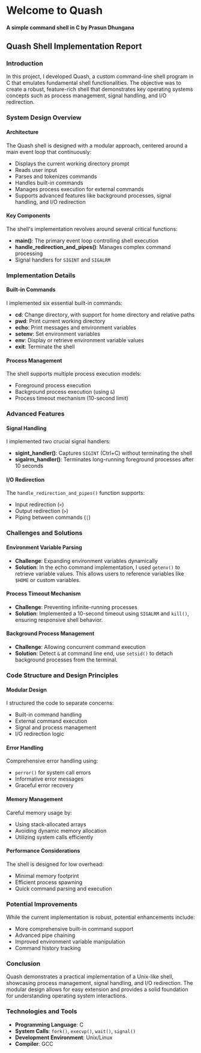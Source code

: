 # Welcome to Quash
#### A simple command shell in C by Prasun Dhungana

## Quash Shell Implementation Report

### Introduction
In this project, I developed Quash, a custom command-line shell program in C that emulates fundamental shell functionalities. The objective was to create a robust, feature-rich shell that demonstrates key operating systems concepts such as process management, signal handling, and I/O redirection.

### System Design Overview

#### Architecture
The Quash shell is designed with a modular approach, centered around a main event loop that continuously:

- Displays the current working directory prompt
- Reads user input
- Parses and tokenizes commands
- Handles built-in commands
- Manages process execution for external commands
- Supports advanced features like background processes, signal handling, and I/O redirection

#### Key Components
The shell's implementation revolves around several critical functions:

- **main()**: The primary event loop controlling shell execution
- **handle_redirection_and_pipes()**: Manages complex command processing
- Signal handlers for `SIGINT` and `SIGALRM`

### Implementation Details

#### Built-in Commands
I implemented six essential built-in commands:

- **cd**: Change directory, with support for home directory and relative paths
- **pwd**: Print current working directory
- **echo**: Print messages and environment variables
- **setenv**: Set environment variables
- **env**: Display or retrieve environment variable values
- **exit**: Terminate the shell

#### Process Management
The shell supports multiple process execution models:

- Foreground process execution
- Background process execution (using `&`)
- Process timeout mechanism (10-second limit)

### Advanced Features

#### Signal Handling
I implemented two crucial signal handlers:

- **sigint_handler()**: Captures `SIGINT` (Ctrl+C) without terminating the shell
- **sigalrm_handler()**: Terminates long-running foreground processes after 10 seconds

#### I/O Redirection
The `handle_redirection_and_pipes()` function supports:

- Input redirection (`<`)
- Output redirection (`>`)
- Piping between commands (`|`)

### Challenges and Solutions

#### Environment Variable Parsing
- **Challenge**: Expanding environment variables dynamically
- **Solution**: In the echo command implementation, I used `getenv()` to retrieve variable values. This allows users to reference variables like `$HOME` or custom variables.

#### Process Timeout Mechanism
- **Challenge**: Preventing infinite-running processes
- **Solution**: Implemented a 10-second timeout using `SIGALRM` and `kill()`, ensuring responsive shell behavior.

#### Background Process Management
- **Challenge**: Allowing concurrent command execution
- **Solution**: Detect `&` at command line end, use `setsid()` to detach background processes from the terminal.

### Code Structure and Design Principles

#### Modular Design
I structured the code to separate concerns:

- Built-in command handling
- External command execution
- Signal and process management
- I/O redirection logic

#### Error Handling
Comprehensive error handling using:

- `perror()` for system call errors
- Informative error messages
- Graceful error recovery

#### Memory Management
Careful memory usage by:

- Using stack-allocated arrays
- Avoiding dynamic memory allocation
- Utilizing system calls efficiently

#### Performance Considerations
The shell is designed for low overhead:

- Minimal memory footprint
- Efficient process spawning
- Quick command parsing and execution

### Potential Improvements
While the current implementation is robust, potential enhancements include:

- More comprehensive built-in command support
- Advanced pipe chaining
- Improved environment variable manipulation
- Command history tracking

### Conclusion
Quash demonstrates a practical implementation of a Unix-like shell, showcasing process management, signal handling, and I/O redirection. The modular design allows for easy extension and provides a solid foundation for understanding operating system interactions.

### Technologies and Tools

- **Programming Language**: C
- **System Calls**: `fork()`, `execvp()`, `wait()`, `signal()`
- **Development Environment**: Unix/Linux
- **Compiler**: GCC
